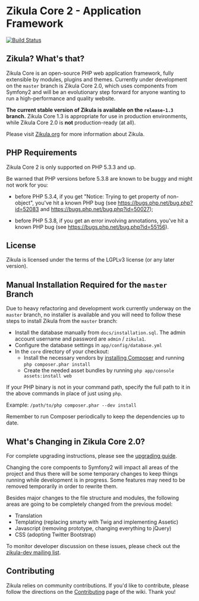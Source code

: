 Zikula Core 2 - Application Framework
===================================

[![Build Status](https://secure.travis-ci.org/zikula/core.png?branch=master)](http://travis-ci.org/zikula/core)

## Zikula? What's that?

Zikula Core is an open-source PHP web application framework, fully extensible
by modules, plugins and themes. Currently under development on the `master`
branch is Zikula Core 2.0, which uses components from Symfony2 and will be
an evolutionary step forward for anyone wanting to run a high-performance
and quality website.

**The current stable version of Zikula is available on the `release-1.3` branch.**
Zikula Core 1.3 is appropriate for use in production environments, while
Zikula Core 2.0 is **not** production-ready (at all).

Please visit [Zikula.org](http://zikula.org) for more information about Zikula.

## PHP Requirements

Zikula Core 2 is only supported on PHP 5.3.3 and up.

Be warned that PHP versions before 5.3.8 are known to be buggy and might not
work for you:

  - before PHP 5.3.4, if you get "Notice: Trying to get property of
    non-object", you've hit a known PHP bug (see
    https://bugs.php.net/bug.php?id=52083 and
    https://bugs.php.net/bug.php?id=50027);

  - before PHP 5.3.8, if you get an error involving annotations, you've hit a
    known PHP bug (see https://bugs.php.net/bug.php?id=55156).

## License

Zikula is licensed under the terms of the LGPLv3 license (or any later version).

## Manual Installation Required for the `master` Branch

Due to heavy refactoring and development work currently underway on the `master`
branch, no installer is available and you will need to follow these steps to
install Zikula from the `master` branch:

  - Install the database manually from `docs/installation.sql`. The admin account
  username and password are `admin` / `zikula1`.
  - Configure the database settings in `app/config/database.yml`
  - In the `core` directory of your checkout:
    - Install the necessary vendors by [installing Composer](http://getcomposer.org/)
      and running `php composer.phar install`
    - Create the needed asset bundles by running `php app/console assets:install web`

If your PHP binary is not in your command path, specify the full path to it in the
above commands in place of just using `php`.

Example: `/path/to/php composer.phar --dev install`

Remember to run Composer periodically to keep the dependencies up to date.

## What's Changing in Zikula Core 2.0?

For complete upgrading instructions, please see the
[upgrading guide](https://github.com/zikula/core/blob/master/docs/UPGRADING-2.0.md).

Changing the core compoents to Symfony2 will impact all areas of the project and
thus there will be some temporary changes to keep things running while development
is in progress. Some features may need to be removed temporarily in order to
rewrite them.

Besides major changes to the file structure and modules, the following areas are
going to be completely changed from the previous model:

  - Translation
  - Templating (replacing smarty with Twig and implementing Assetic)
  - Javascript (removing prototype, changing everything to jQuery)
  - CSS (adopting Twitter Bootstrap)

To monitor developer discussion on these issues, please check out the
[zikula-dev mailing list](https://groups.google.com/group/zikula-dev).

## Contributing

Zikula relies on community contributions. If you'd like to contribute, please
follow the directions on the [Contributing](https://github.com/zikula/core/wiki/Contributing)
page of the wiki. Thank you!
